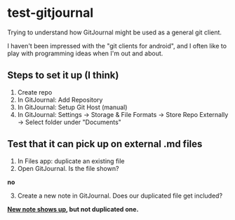 # test-gitjournal
Trying to understand how GitJournal might be used as a general git client.

I haven't been impressed with the "git clients for android", and I often like to play with programming ideas when I'm out and about. 

## Steps to set it up (I think)
1. Create repo
2. In GitJournal: Add Repository
3. In GitJournal: Setup Git Host (manual)
4. In GitJournal: Settings -> Storage & File Formats -> Store Repo Externally -> Select folder under "Documents"

## Test that it can pick up on external .md files 
1. In Files app: duplicate an existing file
2. Open GitJournal. Is the file shown?

**no**

3. Create a new note in GitJournal. Does our duplicated file get included?

**[New note shows up](https://github.com/tedbrandston/test-gitjournal/commit/6459cb0390f5916999c9aa81d28617aaf8357dff), but not duplicated one.**
